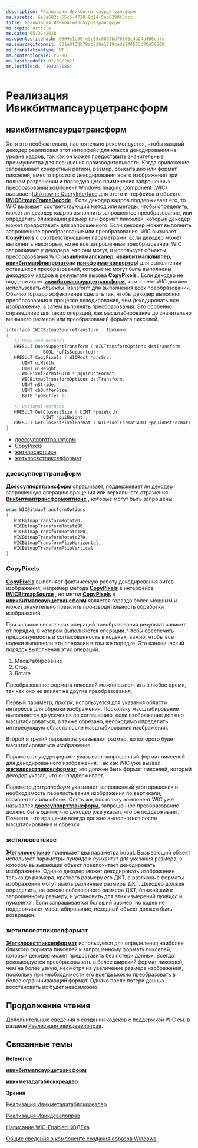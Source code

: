 ```yaml
---
description: Реализация Ивикбитмапсаурцетрансформ
ms.assetid: 6a3e682c-55c6-4728-9d14-5eb0290f3dcc
title: Реализация Ивикбитмапсаурцетрансформ
ms.topic: article
ms.date: 05/31/2018
ms.openlocfilehash: 0809e1e56fe3c05c8803bb70106c4a24a466eafe
ms.sourcegitcommit: 831e8f3db78ab820e1710cede244553c70e50500
ms.translationtype: MT
ms.contentlocale: ru-RU
ms.lasthandoff: 01/08/2021
ms.locfileid: "104347185"
---
```

# <a name="implementing-iwicbitmapsourcetransform"></a>Реализация Ивикбитмапсаурцетрансформ

## <a name="iwicbitmapsourcetransform"></a>ивикбитмапсаурцетрансформ

Хотя это необязательно, настоятельно рекомендуется, чтобы каждый декодер реализовал этот интерфейс для класса декодирования на уровне кадров, так как он может предоставить значительные преимущества для повышения производительности. Когда приложение запрашивает конкретный регион, размер, ориентацию или формат пикселей, вместо простого декодирования всего изображения при полном разрешении и последующего применения запрошенных преобразований компонент Windows Imaging Component (WIC) вызывает [IUnknown:: QueryInterface](/windows/win32/api/unknwn/nf-unknwn-iunknown-queryinterface(q)) для этого интерфейса в объекте [**IWICBitmapFrameDecode**](/windows/desktop/api/Wincodec/nn-wincodec-iwicbitmapframedecode) . Если декодер кадров поддерживает его, то WIC вызывает соответствующий метод или методы, чтобы определить, может ли декодер кадров выполнить запрошенное преобразование, или определить ближайший размер или формат пикселей, который декодер может предоставить для запрошенного. Если декодер может выполнить запрошенное преобразование или преобразования, WIC вызывает [**CopyPixels**](/windows/desktop/api/Wincodec/nf-wincodec-iwicbitmapsourcetransform-copypixels) с соответствующими параметрами. Если декодер может выполнять некоторые, но не все запрошенные преобразования, WIC запрашивает у декодера, что они могут, и использует объекты преобразования WIC ([**ивикбитмапскалер**](/windows/desktop/api/Wincodec/nn-wincodec-iwicbitmapscaler), [**ивикбитмапклиппер**](/windows/desktop/api/Wincodec/nn-wincodec-iwicbitmapclipper), [**ивикбитмапфлипротатор**](/windows/desktop/api/Wincodec/nn-wincodec-iwicbitmapfliprotator)и [**ивикформатконвертер**](/windows/desktop/api/Wincodec/nn-wincodec-iwicformatconverter)) для выполнения оставшихся преобразований, которые не могут быть выполнены декодером кадров в результате вызова **CopyPixels** . Если декодер не поддерживает [**ивикбитмапсаурцетрансформ**](/windows/desktop/api/Wincodec/nn-wincodec-iwicbitmapsourcetransform), компонент WIC должен использовать объекты Transform для выполнения всех преобразований. Обычно гораздо эффективнее сделать так, чтобы декодер выполнял преобразования в процессе декодирования, чем декодировать все изображение, а затем выполнять преобразования. Это особенно справедливо для таких операций, как масштабирование до значительно меньшего размера или преобразований формата пикселей.


```C++
interface IWICBitmapSourceTransform : IUnknown
{
   // Required methods
   HRESULT DoesSupportTransform ( WICTransformOptions dstTransform,
              BOOL *pfIsSupported);
   HRESULT CopyPixels ( WICRect *prcSrc, 
      UINT uiWidth, 
      UINT uiHeight,
      WICPixelFormatGUID * pguidDstFormat,
      WICBitmapTransformOptions dstTransform, 
      UINT nStride, 
      UINT cbBufferSize, 
      BYTE *pbBuffer );

   // Optional methods
   HRESULT GetClosestSize ( UINT *puiWidth,
              UINT *puiHeight);
   HRESULT GetClosestPixelFormat ( WICPixelFormatGUID *pguidDstFormat);
}
```



-   [доессуппорттрансформ](#doessupporttransform)
-   [CopyPixels](#copypixels)
-   [жетклосестсизе](#getclosestsize)
-   [жетклосестпикселформат](#getclosestpixelformat)

### <a name="doessupporttransform"></a>доессуппорттрансформ

[**Доессуппорттрансформ**](/windows/desktop/api/Wincodec/nf-wincodec-iwicbitmapsourcetransform-doessupporttransform) спрашивает, поддерживает ли декодер запрошенную операцию вращения или зеркального отражения. [**Викбитмаптрансформоптионс**](/windows/desktop/api/Wincodec/ne-wincodec-wicbitmaptransformoptions) , которые могут быть запрошены:


```C++
enum WICBitmapTransformOptions
{   
   WICBitmapTransformRotate0,
   WICBitmapTransformRotate90,
   WICBitmapTransformRotate180,
   WICBitmapTransformRotate270,
   WICBitmapTransformFlipHorizontal,
   WICBitmapTransformFlipVertical
}
```



### <a name="copypixels"></a>CopyPixels

[**CopyPixels**](/windows/desktop/api/Wincodec/nf-wincodec-iwicbitmapsourcetransform-copypixels) выполняет фактическую работу декодирования битов изображения, например метода [**CopyPixels**](/windows/desktop/api/Wincodec/nf-wincodec-iwicbitmapsource-copypixels) в интерфейсе [**IWICBitmapSource**](/windows/desktop/api/Wincodec/nn-wincodec-iwicbitmapsource) , но метод [**CopyPixels**](/windows/desktop/api/Wincodec/nf-wincodec-iwicbitmapsourcetransform-copypixels) в [**ивикбитмапсаурцетрансформ**](/windows/desktop/api/Wincodec/nn-wincodec-iwicbitmapsourcetransform) является гораздо более мощным и может значительно повысить производительность обработки изображений.

При запросе нескольких операций преобразования результат зависит от порядка, в котором выполняются операции. Чтобы обеспечить предсказуемость и согласованность в кодеках, важно, чтобы все кодеки выполняли эти операции в том же порядке. Это канонический порядок выполнения этих операций.

1.  Масштабирование
2.  Crop
3.  Rotate

Преобразование формата пикселей можно выполнить в любое время, так как оно не влияет на другие преобразования.

Первый параметр, *прксрк*, используется для указания области интересов для обрезки изображения. Поскольку масштабирование выполняется до усечения по соглашению, если изображение должно масштабироваться, а также обрезано, необходимо определить интересующую область после масштабирования изображения.

Второй и третий параметры указывают размер, до которого будет масштабироваться изображение.

Параметр *пгуиддстформат* указывает запрошенный формат пикселей для декодированного изображения. Так как WIC уже вызвал [**жетклосестпикселформат**](/windows/desktop/api/Wincodec/nf-wincodec-iwicbitmapsourcetransform-getclosestpixelformat), это должен быть формат пикселей, который декодер указал, что он поддерживает.

Параметр *дсттрансформ* указывает запрошенный угол вращения и необходимость перелистывания изображения по вертикали, горизонтали или обоим. Опять же, поскольку компонент WIC уже назывался [**доессуппорттрансформ**](/windows/desktop/api/Wincodec/nf-wincodec-iwicbitmapsourcetransform-doessupporttransform), запрошенное преобразование должно быть одним, что декодер уже указал, что он поддерживает. Помните, что вращение всегда должно выполняться после масштабирования и обрезки.

### <a name="getclosestsize"></a>жетклосестсизе

[**Жетклосестсизе**](/windows/desktop/api/Wincodec/nf-wincodec-iwicbitmapsourcetransform-getclosestsize) принимает два параметра in/out. Вызывающий объект использует параметры *пуивидс* и *пуихеигхт* для указания размера, в котором вызывающий объект предпочитает декодировать изображение. Однако декодер может декодировать изображение только до размера, кратного размеру его ДКТ, а различные форматы изображений могут иметь различные размеры ДКТ. Декодер должен определить, на основе собственного размера ДКТ, ближайший к запрошенному размеру, и установить для этих измерений *пуивидс* и *пуихеигхт* . Если запрашивается больший размер, но кодек не поддерживает масштабирование, исходный объект должен быть возвращен.

### <a name="getclosestpixelformat"></a>жетклосестпикселформат

[**Жетклосестпикселформат**](/windows/desktop/api/Wincodec/nf-wincodec-iwicbitmapsourcetransform-getclosestpixelformat) используется для определения наиболее близкого формата пикселей к запрошенному формату пикселей, который декодер может предоставить без потери данных. Всегда рекомендуется преобразовывать в более широкий формат пикселей, чем на более узкую, несмотря на увеличение размера изображения, поскольку при необходимости его всегда можно преобразовать в более ограничивающий формат. Однако после потери данных восстановить их будет невозможно.

## <a name="continued-reading"></a>Продолжение чтения

Дополнительные сведения о создании кодеков с поддержкой WIC см. в разделе [Реализация ивикдевелоправ](-wic-imp-iwicdevelopraw.md).

## <a name="related-topics"></a>Связанные темы

<dl> <dt>

**Reference**
</dt> <dt>

[**ивикбитмапсаурцетрансформ**](/windows/desktop/api/Wincodec/nn-wincodec-iwicbitmapsourcetransform)
</dt> <dt>

[**ивикметадатаблоккреадер**](/windows/desktop/api/Wincodecsdk/nn-wincodecsdk-iwicmetadatablockreader)
</dt> <dt>

**Зрения**
</dt> <dt>

[Реализация Ивикметадатаблоккреадер](-wic-imp-iwicmetadatablockreader.md)
</dt> <dt>

[Реализация Ивикдевелоправ](-wic-imp-iwicdevelopraw.md)
</dt> <dt>

[Написание WIC-Enabled КОДЕка](-wic-howtowriteacodec.md)
</dt> <dt>

[Общие сведения о компоненте создания образов Windows](-wic-about-windows-imaging-codec.md)
</dt> </dl>

 

 
